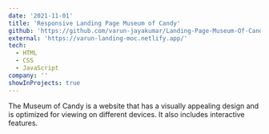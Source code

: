 ```yaml
---
date: '2021-11-01'
title: 'Responsive Landing Page Museum of Candy'
github: 'https://github.com/varun-jayakumar/Landing-Page-Museum-Of-Candy'
external: 'https://varun-landing-moc.netlify.app/'
tech:
  - HTML
  - CSS
  - JavaScript
company: ''
showInProjects: true
---
```


The Museum of Candy is a website that has a visually appealing design and is optimized for viewing on different devices. It also includes interactive features.

